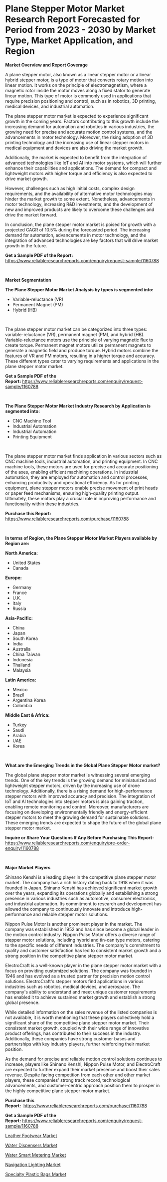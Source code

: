 <p><h1>Plane Stepper Motor Market Research Report Forecasted for Period from 2023 -  2030 by Market Type, Market Application, and Region</h1></p><p><strong>Market Overview and Report Coverage</strong></p>
<p><p>A plane stepper motor, also known as a linear stepper motor or a linear hybrid stepper motor, is a type of motor that converts rotary motion into linear motion. It works on the principle of electromagnetism, where a magnetic rotor inside the motor moves along a fixed stator to generate linear motion. This type of motor is commonly used in applications that require precision positioning and control, such as in robotics, 3D printing, medical devices, and industrial automation.</p><p>The plane stepper motor market is expected to experience significant growth in the coming years. Factors contributing to this growth include the increasing demand for automation and robotics in various industries, the growing need for precise and accurate motion control systems, and the advancements in motor technology. Moreover, the rising adoption of 3D printing technology and the increasing use of linear stepper motors in medical equipment and devices are also driving the market growth.</p><p>Additionally, the market is expected to benefit from the integration of advanced technologies like IoT and AI into motor systems, which will further enhance their capabilities and applications. The demand for compact and lightweight motors with higher torque and efficiency is also expected to drive market growth.</p><p>However, challenges such as high initial costs, complex design requirements, and the availability of alternative motor technologies may hinder the market growth to some extent. Nonetheless, advancements in motor technology, increasing R&D investments, and the development of new and improved products are likely to overcome these challenges and drive the market forward.</p><p>In conclusion, the plane stepper motor market is poised for growth with a projected CAGR of 10.5% during the forecasted period. The increasing demand for automation, advancements in motor technology, and the integration of advanced technologies are key factors that will drive market growth in the future.</p></p>
<p><strong>Get a Sample PDF of the Report:</strong> <a href="https://www.reliableresearchreports.com/enquiry/request-sample/1160788">https://www.reliableresearchreports.com/enquiry/request-sample/1160788</a></p>
<p>&nbsp;</p>
<p><strong>Market Segmentation</strong></p>
<p><strong>The Plane Stepper Motor Market Analysis by types is segmented into:</strong></p>
<p><ul><li>Variable-reluctance (VR)</li><li>Permanent Magnet (PM)</li><li>Hybrid (HB)</li></ul></p>
<p>&nbsp;</p>
<p><p>The plane stepper motor market can be categorized into three types: variable-reluctance (VR), permanent magnet (PM), and hybrid (HB). Variable-reluctance motors use the principle of varying magnetic flux to create torque. Permanent magnet motors utilize permanent magnets to generate a magnetic field and produce torque. Hybrid motors combine the features of VR and PM motors, resulting in a higher torque and accuracy. These different types cater to varying requirements and applications in the plane stepper motor market.</p></p>
<p><strong>Get a Sample PDF of the Report:</strong>&nbsp;<a href="https://www.reliableresearchreports.com/enquiry/request-sample/1160788">https://www.reliableresearchreports.com/enquiry/request-sample/1160788</a></p>
<p>&nbsp;</p>
<p><strong>The Plane Stepper Motor Market Industry Research by Application is segmented into:</strong></p>
<p><ul><li>CNC Machine Tool</li><li>Industrial Automation</li><li>Industrial Automation</li><li>Printing Equipment</li></ul></p>
<p>&nbsp;</p>
<p><p>The plane stepper motor market finds application in various sectors such as CNC machine tools, industrial automation, and printing equipment. In CNC machine tools, these motors are used for precise and accurate positioning of the axes, enabling efficient machining operations. In industrial automation, they are employed for automation and control processes, enhancing productivity and operational efficiency. As for printing equipment, plane stepper motors enable precise movement of print heads or paper feed mechanisms, ensuring high-quality printing output. Ultimately, these motors play a crucial role in improving performance and functionality within these industries.</p></p>
<p><strong>Purchase this Report:</strong>&nbsp; <a href="https://www.reliableresearchreports.com/purchase/1160788">https://www.reliableresearchreports.com/purchase/1160788</a></p>
<p>&nbsp;</p>
<p><strong>In terms of Region, the Plane Stepper Motor Market Players available by Region are:</strong></p>
<p>
    <p> <strong> North America: </strong>
        <ul>
            <li>United States</li>
            <li>Canada</li>
        </ul>
        </p> 
    <p> <strong> Europe: </strong>
        <ul>
            <li>Germany</li>
            <li>France</li>
            <li>U.K.</li>
            <li>Italy</li>
            <li>Russia</li>
        </ul>
        </p> 
    <p> <strong> Asia-Pacific: </strong>
        <ul>
            <li>China</li>
            <li>Japan</li>
            <li>South Korea</li>
            <li>India</li>
            <li>Australia</li>
            <li>China Taiwan</li>
            <li>Indonesia</li>
            <li>Thailand</li>
            <li>Malaysia</li>
        </ul>
        </p> 
    <p> <strong> Latin America: </strong>
        <ul>
            <li>Mexico</li>
            <li>Brazil</li>
            <li>Argentina Korea</li>
            <li>Colombia</li>
        </ul>
        </p> 
    <p> <strong> Middle East & Africa: </strong>
        <ul>
            <li>Turkey</li>
            <li>Saudi</li>
            <li>Arabia</li>
            <li>UAE</li>
            <li>Korea</li>
        </ul>
    </p>
    </p>
<p>&nbsp;</p>
<p><strong>What are the Emerging Trends in the Global Plane Stepper Motor market?</strong></p>
<p><p>The global plane stepper motor market is witnessing several emerging trends. One of the key trends is the growing demand for miniaturized and lightweight stepper motors, driven by the increasing use of drone technology. Additionally, there is a rising demand for high-performance stepper motors with improved accuracy and precision. The integration of IoT and AI technologies into stepper motors is also gaining traction, enabling remote monitoring and control. Moreover, manufacturers are focusing on developing environmentally friendly and energy-efficient stepper motors to meet the growing demand for sustainable solutions. These emerging trends are expected to shape the future of the global plane stepper motor market.</p></p>
<p><strong>Inquire or Share Your Questions If Any Before Purchasing This Report</strong>- <a href="https://www.reliableresearchreports.com/enquiry/pre-order-enquiry/1160788">https://www.reliableresearchreports.com/enquiry/pre-order-enquiry/1160788</a></p>
<p>&nbsp;</p>
<p><strong>Major Market Players</strong></p>
<p><p>Shinano Kenshi is a leading player in the competitive plane stepper motor market. The company has a rich history dating back to 1918 when it was founded in Japan. Shinano Kenshi has achieved significant market growth over the years, expanding its operations globally and establishing a strong presence in various industries such as automotive, consumer electronics, and industrial automation. Its commitment to research and development has allowed the company to continuously innovate and introduce high-performance and reliable stepper motor solutions.</p><p>Nippon Pulse Motor is another prominent player in the market. The company was established in 1952 and has since become a global leader in the motion control industry. Nippon Pulse Motor offers a diverse range of stepper motor solutions, including hybrid and tin-can type motors, catering to the specific needs of different industries. The company's commitment to quality and customer satisfaction has led to consistent market growth and a strong position in the competitive plane stepper motor market.</p><p>ElectroCraft is a well-known player in the plane stepper motor market with a focus on providing customized solutions. The company was founded in 1946 and has evolved as a trusted partner for precision motion control solutions. ElectroCraft's stepper motors find applications in various industries such as robotics, medical devices, and aerospace. The company's ability to understand and meet unique customer requirements has enabled it to achieve sustained market growth and establish a strong global presence.</p><p>While detailed information on the sales revenue of the listed companies is not available, it is worth mentioning that these players collectively hold a significant share of the competitive plane stepper motor market. Their consistent market growth, coupled with their wide range of innovative product offerings, has contributed to their success in the industry. Additionally, these companies have strong customer bases and partnerships with key industry players, further reinforcing their market position.</p><p>As the demand for precise and reliable motion control solutions continues to increase, players like Shinano Kenshi, Nippon Pulse Motor, and ElectroCraft are expected to further expand their market presence and boost their sales revenue. Despite facing competition from each other and other market players, these companies' strong track record, technological advancements, and customer-centric approach position them to prosper in the highly competitive plane stepper motor market.</p></p>
<p><strong>Purchase this Report:</strong>&nbsp;&nbsp;<a href="https://www.reliableresearchreports.com/purchase/1160788">https://www.reliableresearchreports.com/purchase/1160788</a></p>
<p></p>
<p><strong>Get a Sample PDF of the Report:</strong>&nbsp;<a href="https://www.reliableresearchreports.com/enquiry/request-sample/1160788">https://www.reliableresearchreports.com/enquiry/request-sample/1160788</a></p>
<p><p><a href="https://www.linkedin.com/pulse/leather-footwear-market-share-amp-new-trends-analysis-report-ndoie/">Leather Footwear Market</a></p><p><a href="https://www.linkedin.com/pulse/water-dispensers-market-research-report-provides-thorough-industry-vssne/">Water Dispensers Market</a></p><p><a href="https://medium.com/@jqgvpygpb56374/water-smart-metering-market-size-growth-forecast-2023-2030-e9631240508b">Water Smart Metering Market</a></p><p><a href="https://www.linkedin.com/pulse/navigation-lighting-market-research-report-unlocks-analysis-envoe/">Navigation Lighting Market</a></p><p><a href="https://medium.com/@jessicaelliott65/specialty-plastic-bags-market-size-growth-forecast-2023-2030-312d8a0d135e">Specialty Plastic Bags Market</a></p></p>